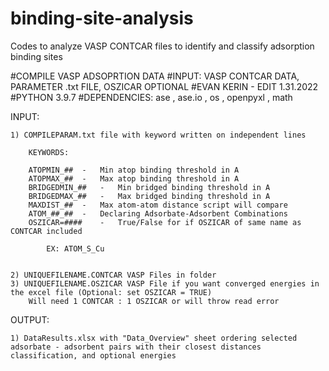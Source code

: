 # binding-site-analysis
Codes to analyze VASP CONTCAR files to identify and classify adsorption binding sites

#COMPILE VASP ADSOPRTION DATA
#INPUT: VASP CONTCAR DATA, PARAMETER .txt FILE, OSZICAR OPTIONAL
#EVAN KERIN - EDIT 1.31.2022
#PYTHON 3.9.7
#DEPENDENCIES: ase , ase.io , os , openpyxl , math 


INPUT:

	1) COMPILEPARAM.txt file with keyword written on independent lines

		KEYWORDS:
			
		ATOPMIN_## 	-	Min atop binding threshold in A
		ATOPMAX_## 	-	Max atop binding threshold in A
		BRIDGEDMIN_##	-	Min bridged binding threshold in A
		BRIDGEDMAX_##	-	Max bridged binding threshold in A
		MAXDIST_##	-	Max atom-atom distance script will compare
		ATOM_##_## 	-	Declaring Adsorbate-Adsorbent Combinations
		OSZICAR=####	-	True/False for if OSZICAR of same name as CONTCAR included

			EX: ATOM_S_Cu

		
	2) UNIQUEFILENAME.CONTCAR VASP Files in folder
	3) UNIQUEFILENAME.OSZICAR VASP File if you want converged energies in the excel file (Optional: set OSZICAR = TRUE) 
		Will need 1 CONTCAR : 1 OSZICAR or will throw read error

OUTPUT:

	1) DataResults.xlsx with "Data_Overview" sheet ordering selected adsorbate - adsorbent pairs with their closest distances classification, and optional energies
